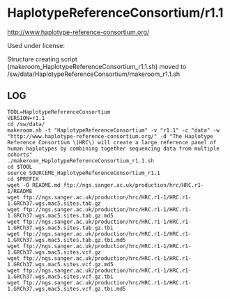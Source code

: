 HaplotypeReferenceConsortium/r1.1
========================

<http://www.haplotype-reference-consortium.org/>

Used under license:


Structure creating script (makeroom_HaplotypeReferenceConsortium_r1.1.sh) moved to /sw/data/HaplotypeReferenceConsortium/makeroom_r1.1.sh

LOG
---

    TOOL=HaplotypeReferenceConsortium
    VERSION=r1.1
    cd /sw/data/
    makeroom.sh -t "HaplotypeReferenceConsortium" -v "r1.1" -c "data" -w "http://www.haplotype-reference-consortium.org/" -d "The Haplotype Reference Consortium \(HRC\) will create a large reference panel of human haplotypes by combining together sequencing data from multiple cohorts"
    ./makeroom_HaplotypeReferenceConsortium_r1.1.sh
    cd $TOOL
    source SOURCEME_HaplotypeReferenceConsortium_r1.1
    cd $PREFIX
    wget -O README.md ftp://ngs.sanger.ac.uk/production/hrc/HRC.r1-1/README
    wget ftp://ngs.sanger.ac.uk/production/hrc/HRC.r1-1/HRC.r1-1.GRCh37.wgs.mac5.sites.tab.gz
    wget ftp://ngs.sanger.ac.uk/production/hrc/HRC.r1-1/HRC.r1-1.GRCh37.wgs.mac5.sites.tab.gz.md5
    wget ftp://ngs.sanger.ac.uk/production/hrc/HRC.r1-1/HRC.r1-1.GRCh37.wgs.mac5.sites.tab.gz.tbi
    wget ftp://ngs.sanger.ac.uk/production/hrc/HRC.r1-1/HRC.r1-1.GRCh37.wgs.mac5.sites.tab.gz.tbi.md5
    wget ftp://ngs.sanger.ac.uk/production/hrc/HRC.r1-1/HRC.r1-1.GRCh37.wgs.mac5.sites.vcf.gz
    wget ftp://ngs.sanger.ac.uk/production/hrc/HRC.r1-1/HRC.r1-1.GRCh37.wgs.mac5.sites.vcf.gz.md5
    wget ftp://ngs.sanger.ac.uk/production/hrc/HRC.r1-1/HRC.r1-1.GRCh37.wgs.mac5.sites.vcf.gz.tbi
    wget ftp://ngs.sanger.ac.uk/production/hrc/HRC.r1-1/HRC.r1-1.GRCh37.wgs.mac5.sites.vcf.gz.tbi.md5

